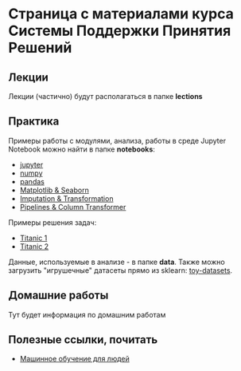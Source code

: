 # Страница с материалами курса Системы Поддержки Принятия Решений
## Лекции
Лекции (частично) будут располагаться в папке **lections**
## Практика
Примеры работы с модулями, анализа, работы в среде Jupyter Notebook можно найти в папке **notebooks**:
- [jupyter](./notebooks/jupyter-notebook-commands.ipynb)
- [numpy](./notebooks/numpy.ipynb)
- [pandas](./notebooks/pandas.ipynb)
- [Matplotlib & Seaborn](./notebooks/matplotlib-seaborn.ipynb)
- [Imputation & Transformation](./notebooks/imputation-transformation.ipynb)
- [Pipelines & Column Transformer](./notebooks/pipelines-column-transformer.ipynb)

Примеры решения задач:
- [Titanic 1](./notebooks/titanic-example.ipynb)
- [Titanic 2](./notebooks/pipelines-column-transformer.ipynb)

Данные, используемые в анализе - в папке **data**. Также можно загрузить "игрушечные" датасеты прямо 
из sklearn: [toy-datasets](./notebooks/toy-datasets.ipynb). 


## Домашние работы
Тут будет информация по домашним работам
## Полезные ссылки, почитать
- [Машинное обучение для людей](https://vas3k.ru/blog/machine_learning/)